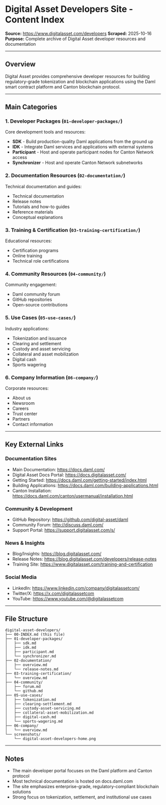 # Digital Asset Developers Site - Content Index

**Source:** https://www.digitalasset.com/developers
**Scraped:** 2025-10-16
**Purpose:** Complete archive of Digital Asset developer resources and documentation

---

## Overview

Digital Asset provides comprehensive developer resources for building regulatory-grade tokenization and blockchain applications using the Daml smart contract platform and Canton blockchain protocol.

---

## Main Categories

### 1. Developer Packages (`01-developer-packages/`)
Core development tools and resources:
- **SDK** - Build production-quality Daml applications from the ground up
- **IDK** - Integrate Daml services and applications with external systems
- **Participant** - Host and operate participant nodes for Canton Network access
- **Synchronizer** - Host and operate Canton Network subnetworks

### 2. Documentation Resources (`02-documentation/`)
Technical documentation and guides:
- Technical documentation
- Release notes
- Tutorials and how-to guides
- Reference materials
- Conceptual explanations

### 3. Training & Certification (`03-training-certification/`)
Educational resources:
- Certification programs
- Online training
- Technical role certifications

### 4. Community Resources (`04-community/`)
Community engagement:
- Daml community forum
- GitHub repositories
- Open-source contributions

### 5. Use Cases (`05-use-cases/`)
Industry applications:
- Tokenization and issuance
- Clearing and settlement
- Custody and asset servicing
- Collateral and asset mobilization
- Digital cash
- Sports wagering

### 6. Company Information (`06-company/`)
Corporate resources:
- About us
- Newsroom
- Careers
- Trust center
- Partners
- Contact information

---

## Key External Links

### Documentation Sites
- Main Documentation: https://docs.daml.com/
- Digital Asset Docs Portal: https://docs.digitalasset.com/
- Getting Started: https://docs.daml.com/getting-started/index.html
- Building Applications: https://docs.daml.com/building-applications.html
- Canton Installation: https://docs.daml.com/canton/usermanual/installation.html

### Community & Development
- GitHub Repository: https://github.com/digital-asset/daml
- Community Forum: http://discuss.daml.com/
- Support Portal: https://support.digitalasset.com/s/

### News & Insights
- Blog/Insights: https://blog.digitalasset.com/
- Release Notes: https://blog.digitalasset.com/developers/release-notes
- Training Site: https://www.digitalasset.com/training-and-certification

### Social Media
- LinkedIn: https://www.linkedin.com/company/digitalassetcom/
- Twitter/X: https://x.com/digitalassetcom
- YouTube: https://www.youtube.com/@digitalassetcom

---

## File Structure

```
digital-asset-developers/
├── 00-INDEX.md (this file)
├── 01-developer-packages/
│   ├── sdk.md
│   ├── idk.md
│   ├── participant.md
│   └── synchronizer.md
├── 02-documentation/
│   ├── overview.md
│   └── release-notes.md
├── 03-training-certification/
│   └── overview.md
├── 04-community/
│   ├── forum.md
│   └── github.md
├── 05-use-cases/
│   ├── tokenization.md
│   ├── clearing-settlement.md
│   ├── custody-asset-servicing.md
│   ├── collateral-asset-mobilization.md
│   ├── digital-cash.md
│   └── sports-wagering.md
├── 06-company/
│   └── overview.md
└── screenshots/
    └── digital-asset-developers-home.png
```

---

## Notes

- The main developer portal focuses on the Daml platform and Canton protocol
- Most technical documentation is hosted on docs.daml.com
- The site emphasizes enterprise-grade, regulatory-compliant blockchain solutions
- Strong focus on tokenization, settlement, and institutional use cases
